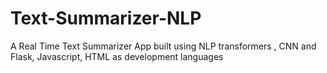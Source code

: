 # Text-Summarizer-NLP
A Real Time Text Summarizer App built using NLP transformers , CNN and Flask, Javascript, HTML as development languages
